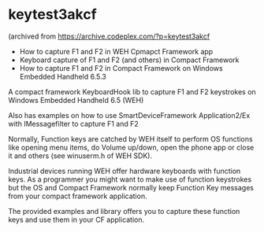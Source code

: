 # keytest3akcf
(archived from https://archive.codeplex.com/?p=keytest3akcf

+ How to capture F1 and F2 in WEH Cpmapct Framework app
+ Keyboard capture of F1 and F2 (and others) in Compact Framework
+ How to capture F1 and F2 in Compact Framework on Windows Embedded Handheld 6.5.3

A compact framework KeyboardHook lib to capture F1 and F2 keystrokes on Windows Embedded Handheld 6.5 (WEH)

Also has examples on how to use SmartDeviceFramework Application2/Ex with IMessagefilter to capture F1 and F2

Normally, Function keys are catched by WEH itself to perform OS functions like opening menu items, do Volume up/down, open the phone app or close it and others (see winuserm.h of WEH SDK).

Industrial devices running WEH offer hardware keyboards with function keys. As a programmer you might want to make use of function keystrokes but the OS and Compact Framework normally keep Function Key messages from your compact framework application.

The provided examples and library offers you to capture these function keys and use them in your CF application.

